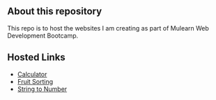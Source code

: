 ## About this repository
This repo is to host the websites I am creating as part of Mulearn Web Development Bootcamp.

## Hosted Links
- [Calculator](https://shreyas-a-s.github.io/mulearn-webdev-bootcamp/cl-web-pt1)
- [Fruit Sorting](https://shreyas-a-s.github.io/mulearn-webdev-bootcamp/cl-web-pt2)
- [String to Number](https://shreyas-a-s.github.io/mulearn-webdev-bootcamp/cl-web-pt3)
